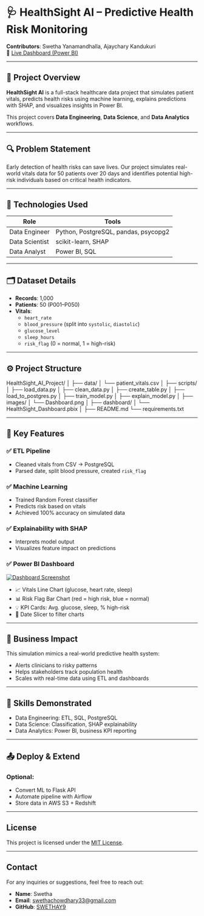 # 🩺 HealthSight AI – Predictive Health Risk Monitoring

**Contributors**: Swetha Yanamandhalla, Ajaychary Kandukuri  
🔗 [Live Dashboard (Power BI)](https://bit.ly/HealthSightDashboard)

---

## 📘 Project Overview

**HealthSight AI** is a full-stack healthcare data project that simulates patient vitals, predicts health risks using machine learning, explains predictions with SHAP, and visualizes insights in Power BI.

This project covers **Data Engineering**, **Data Science**, and **Data Analytics** workflows.

---

## 🔍 Problem Statement

Early detection of health risks can save lives. Our project simulates real-world vitals data for 50 patients over 20 days and identifies potential high-risk individuals based on critical health indicators.

---

## 🧩 Technologies Used

| Role            | Tools                                |
|-----------------|--------------------------------------|
| Data Engineer   | Python, PostgreSQL, pandas, psycopg2 |
| Data Scientist  | scikit-learn, SHAP                   |
| Data Analyst    | Power BI, SQL                        |

---

## 🗂️ Dataset Details

- **Records**: 1,000
- **Patients**: 50 (P001–P050)
- **Vitals**:
  - `heart_rate`
  - `blood_pressure` (split into `systolic`, `diastolic`)
  - `glucose_level`
  - `sleep_hours`
  - `risk_flag` (0 = normal, 1 = high-risk)

---

## ⚙️ Project Structure

HealthSight_AI_Project/
│
├── data/
│ └── patient_vitals.csv
│
├── scripts/
│ ├── load_data.py
│ ├── clean_data.py
│ ├── create_table.py
│ ├── load_to_postgres.py
│ ├── train_model.py
│ ├── explain_model.py
│
├── images/
│ └── Dashboard.png
│
├── dashboard/
│ └── HealthSight_Dashboard.pbix
│
├── README.md
└── requirements.txt

---

## 🚀 Key Features

### ✅ ETL Pipeline  
- Cleaned vitals from CSV → PostgreSQL  
- Parsed date, split blood pressure, created `risk_flag`

### ✅ Machine Learning  
- Trained Random Forest classifier  
- Predicts risk based on vitals  
- Achieved 100% accuracy on simulated data

### ✅ Explainability with SHAP  
- Interprets model output  
- Visualizes feature impact on predictions

### ✅ Power BI Dashboard  
[![Dashboard Screenshot](images/Dashboard.png)](https://bit.ly/HealthSightDashboard)

- 📈 Vitals Line Chart (glucose, heart rate, sleep)
- 📊 Risk Flag Bar Chart (red = high risk, blue = normal)
- 💡 KPI Cards: Avg. glucose, sleep, % high-risk
- 📅 Date Slicer to filter charts

---

## 📌 Business Impact

This simulation mimics a real-world predictive health system:
- Alerts clinicians to risky patterns  
- Helps stakeholders track population health  
- Scales with real-time data using ETL and dashboards

---

## 🧠 Skills Demonstrated

- Data Engineering: ETL, SQL, PostgreSQL
- Data Science: Classification, SHAP explainability
- Data Analytics: Power BI, business KPI reporting

---

## 📤 Deploy & Extend

### Optional:
- Convert ML to Flask API  
- Automate pipeline with Airflow  
- Store data in AWS S3 + Redshift

---



## License
This project is licensed under the [MIT License](LICENSE).

---

## Contact
For any inquiries or suggestions, feel free to reach out:
- **Name**: Swetha
- **Email**: swethachowdhary33@gmail.com
- **GitHub**: [SWETHAY9](https://github.com/swethay9)

